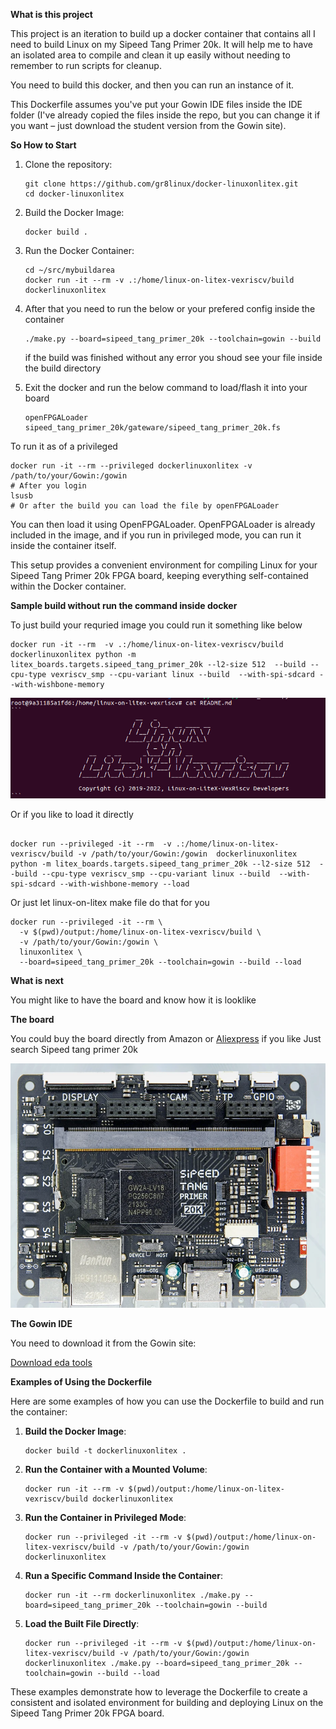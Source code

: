 **What is this project**

This project is an iteration to build up a docker container that contains all I need to build Linux on my Sipeed Tang Primer 20k. It will help me to have an isolated area to compile and clean it up easily without needing to remember to run scripts for cleanup.

You need to build this docker, and then you can run an instance of it.

This Dockerfile assumes you've put your Gowin IDE files inside the IDE folder (I've already copied the files inside the repo, but you can change it if you want – just download the student version from the Gowin site).

**So How to Start**

1. Clone the repository:
   ```
   git clone https://github.com/gr8linux/docker-linuxonlitex.git
   cd docker-linuxonlitex
   ```

2. Build the Docker Image:
   ```
   docker build .
   ```

3. Run the Docker Container:
   ```
   cd ~/src/mybuildarea
   docker run -it --rm -v .:/home/linux-on-litex-vexriscv/build dockerlinuxonlitex
   ```
4. After that you need to run the below or your prefered config inside the container 
   ```
   ./make.py --board=sipeed_tang_primer_20k --toolchain=gowin --build
   ```
   if the build was finished without any error you shoud see your file inside the build directory 
5. Exit the docker and run the below command to load/flash it into your board
   ```
   openFPGALoader sipeed_tang_primer_20k/gateware/sipeed_tang_primer_20k.fs
   ```
To run it as of a privileged
```
docker run -it --rm --privileged dockerlinuxonlitex -v /path/to/your/Gowin:/gowin 
# After you login 
lsusb
# Or after the build you can load the file by openFPGALoader
```
You can then load it using OpenFPGALoader. OpenFPGALoader is already included in the image, and if you run in privileged mode, you can run it inside the container itself.

This setup provides a convenient environment for compiling Linux for your Sipeed Tang Primer 20k FPGA board, keeping everything self-contained within the Docker container.

**Sample build without run the command inside docker**

To just build your requried image you could run it something like below

```
docker run -it --rm  -v .:/home/linux-on-litex-vexriscv/build dockerlinuxonlitex python -m litex_boards.targets.sipeed_tang_primer_20k --l2-size 512  --build --cpu-type vexriscv_smp --cpu-variant linux --build  --with-spi-sdcard --with-wishbone-memory
```
![Build Process](https://github.com/gr8linux/docker-linuxonlitex/blob/master/doc/ScreenShot1.png)

Or if you like to load it directly
```

docker run --privileged -it --rm  -v .:/home/linux-on-litex-vexriscv/build -v /path/to/your/Gowin:/gowin  dockerlinuxonlitex python -m litex_boards.targets.sipeed_tang_primer_20k --l2-size 512  --build --cpu-type vexriscv_smp --cpu-variant linux --build  --with-spi-sdcard --with-wishbone-memory --load
```
Or just let linux-on-litex make file do that for you

```
docker run --privileged -it --rm \
  -v $(pwd)/output:/home/linux-on-litex-vexriscv/build \
  -v /path/to/your/Gowin:/gowin \
  linuxonlitex \
  --board=sipeed_tang_primer_20k --toolchain=gowin --build --load
```
**What is next**

You might like to have the board and know how it is looklike

**The board**

You could buy the board directly from Amazon or [Aliexpress](https://s.click.aliexpress.com/e/_mrrSdFI) if you like 
Just search Sipeed tang primer 20k

![Board Picture](https://github.com/gr8linux/docker-linuxonlitex/blob/master/doc/ScreenShot2.png)

**The Gowin IDE**

You need to download it from the Gowin site:

[Download eda tools](https://www.gowinsemi.com/en/support/download_eda/)

**Examples of Using the Dockerfile**

Here are some examples of how you can use the Dockerfile to build and run the container:

1. **Build the Docker Image**:
   ```
   docker build -t dockerlinuxonlitex .
   ```

2. **Run the Container with a Mounted Volume**:
   ```
   docker run -it --rm -v $(pwd)/output:/home/linux-on-litex-vexriscv/build dockerlinuxonlitex
   ```

3. **Run the Container in Privileged Mode**:
   ```
   docker run --privileged -it --rm -v $(pwd)/output:/home/linux-on-litex-vexriscv/build -v /path/to/your/Gowin:/gowin dockerlinuxonlitex
   ```

4. **Run a Specific Command Inside the Container**:
   ```
   docker run -it --rm dockerlinuxonlitex ./make.py --board=sipeed_tang_primer_20k --toolchain=gowin --build
   ```

5. **Load the Built File Directly**:
   ```
   docker run --privileged -it --rm -v $(pwd)/output:/home/linux-on-litex-vexriscv/build -v /path/to/your/Gowin:/gowin dockerlinuxonlitex ./make.py --board=sipeed_tang_primer_20k --toolchain=gowin --build --load
   ```

These examples demonstrate how to leverage the Dockerfile to create a consistent and isolated environment for building and deploying Linux on the Sipeed Tang Primer 20k FPGA board.

